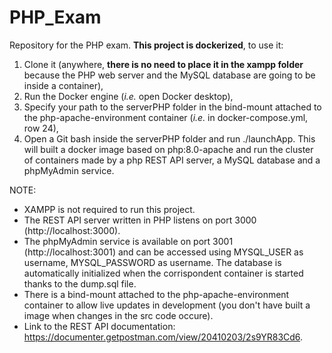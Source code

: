 # PHP_Exam
Repository for the PHP exam. **This project is dockerized**, to use it:
1) Clone it (anywhere, **there is no need to place it in the xampp folder** because the PHP web server and the MySQL database are going to be inside a container),
3) Run the Docker engine (*i.e.* open Docker desktop),
4) Specify your path to the serverPHP folder in the bind-mount attached to the php-apache-environment container (*i.e.* in docker-compose.yml, row 24),
5) Open a Git bash inside the serverPHP folder and run ./launchApp. This will built a docker image based on php:8.0-apache and run the cluster of containers made by a php REST API server, a MySQL database and a phpMyAdmin service.

NOTE:
* XAMPP is not required to run this project.
* The REST API server written in PHP listens on port 3000 (http://localhost:3000).
* The phpMyAdmin service is available on port 3001 (http://localhost:3001) and can be accessed using MYSQL_USER as username, MYSQL_PASSWORD as username. The database is automatically initialized when the corrispondent container is started thanks to the dump.sql file.
* There is a bind-mount attached to the php-apache-environment container to allow live updates in development (you don't have built a image when changes in the src code occure).
* Link to the REST API documentation: https://documenter.getpostman.com/view/20410203/2s9YR83Cd6.
